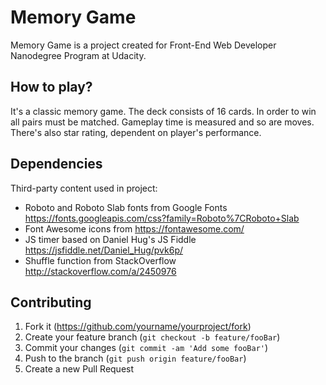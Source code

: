 # Memory Game

Memory Game is a project created for Front-End Web Developer Nanodegree Program at Udacity. 

## How to play?

It's a classic memory game. The deck consists of 16 cards. In order to win all pairs must be matched. Gameplay time is measured and so are moves. There's also star rating, dependent on player's performance. 

## Dependencies

Third-party content used in project:
* Roboto and Roboto Slab fonts from Google Fonts <https://fonts.googleapis.com/css?family=Roboto%7CRoboto+Slab>
* Font Awesome icons from <https://fontawesome.com/>
* JS timer based on Daniel Hug's JS Fiddle <https://jsfiddle.net/Daniel_Hug/pvk6p/>
* Shuffle function from StackOverflow <http://stackoverflow.com/a/2450976>

## Contributing

1. Fork it (<https://github.com/yourname/yourproject/fork>)
2. Create your feature branch (`git checkout -b feature/fooBar`)
3. Commit your changes (`git commit -am 'Add some fooBar'`)
4. Push to the branch (`git push origin feature/fooBar`)
5. Create a new Pull Request